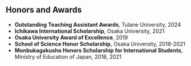 ## Honors and Awards

- **Outstanding Teaching Assistant Awards**, Tulane University, 2024
- **Ichikawa International Scholarship**, Osaka University, 2021
- **Osaka University Award of Excellence**, 2019
- **School of Science Honor Scholarship**, Osaka University, 2018-2021
- **Monbukagakusho Honors Scholarship for International Students**, Ministry of Education of Japan, 2018, 2021